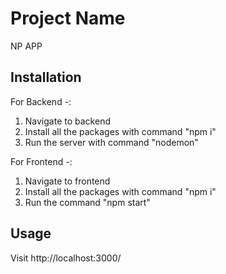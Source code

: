# Project Name

NP APP

## Installation

For Backend -:
1. Navigate to backend
2. Install all the packages with command "npm i"
3. Run the server with command "nodemon"

For Frontend -:
1. Navigate to frontend
2. Install all the packages with command "npm i"
3. Run the command "npm start"

## Usage

Visit http://localhost:3000/ 




